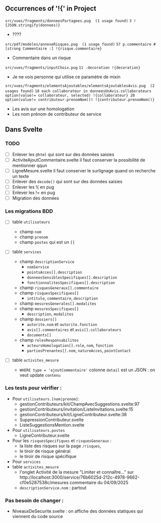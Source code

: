 ## Occurrences of '!{' in Project

`src/vues/fragments/donneesPartagees.pug  (1 usage found)`
`3 !{JSON.stringify(donnees)}`

- ????

`src/pdf/modeles/annexeRisques.pug  (1 usage found)`
`57 p.commentaire #[strong Commentaire :] !{risque.commentaire}`

- Commentaire dans un risque

`src/vues/fragments/inputChoix.pug`
`11 .decoration !{decoration}`

- Je ne vois personne qui utilise ce paramètre de mixin

`src/vues/fragments/elementsAjoutables/elementsAjoutablesAvis.pug  (2 usages found)`
`18 each collaborateur in donneesUnAvis.collaborateurs`
`option(value!= collaborateur, selected) !{collaborateur}
20 option(value!= contributeur.prenomNom()) !{contributeur.prenomNom()}`

- Les avis sur une homologation
- Les nom prénom de contributeur de service

## Dans Svelte

### TODO

- [ ] Enlever les `@html` qui sont sur des données saisies
- [ ] ActiviteAjoutCommentaire.svelte il faut conserver la possibilité de mentionner qqun
- [ ] LigneMesure.svelte il faut conserver le surlignage quand on recherche un texte
- [ ] Enlever des `decode()` qui sont sur des données saisies
- [ ] Enlever les !{ en pug
- [ ] Enlever les != en pug
- [ ] Migration des données

### Les migrations BDD

- [ ] table `utilisateurs`
  - champ `nom`
  - champ `prenom`
  - champ `postes` qui est un `[]`
- [ ] table `services`

  - champ `descriptionService`
    - `nomService`
    - `pointsAcces[].description`
    - `donneesSensiblesSpecifiques[].description`
    - `fonctionnalitesSpecifiques[].description`
  - champ `risquesGeneraux[].commentaire`
  - champ `risquesSpecifiques[]`
    - `intitule`, `commentaire`, `description`
  - champ `mesuresGenerales[].modalites`
  - champ `mesuresSpecifiques[]`
    - `description`, `modalites`
  - champ `dossiers[]`
    - `autorite.nom` et `autorite.fonction`
    - `avis[].commentaires` et `avis[].collaborateurs`
    - `documents[]`
  - champ `rolesResponsabilites`
    - `acteursHomologation[].role`, `nom`, `fonction`
    - `partiesPrenantes[].nom`, `natureAcces`, `pointContact`

- [ ] table `activites_mesure`
  - `WHERE type = 'ajoutCommentaire'` colonne `detail` est un JSON : on veut update `contenu`

### Les tests pour vérifier :

- Pour `utilisateurs.[nom|prenom]`:
  - gestionContributeurs/kit/ChampAvecSuggestions.svelte:97
  - gestionContributeurs/invitation/ListeInvitations.svelte:15
  - gestionContributeurs/kit/LigneContributeur.svelte:38
  - SuppressionContributeur.svelte
  - ListeSuggestionsMention.svelte
- Pour `utilisateurs.postes`
  - LigneContributeur.svelte
- Pour les `risquesSpecifiques` et `risquesGeneraux` :
  - la liste des risques sur la page `/risques`,
  - le tiroir de risque général
  - le tiroir de risque spécifique
- Pour `services`
- table `activites_mesure`
  - l'onglet Activité de la mesure "Limiter et connaître…" sur http://localhost:3000/service/76b6025d-212c-4978-9662-cf0e5287538c/mesures commentaire du 04/09/2025
  - `descriptionService.nom` : partout

### Pas besoin de changer :

- NiveauxDeSecurite.svelte : on affiche des données statiques qui viennent du code source

